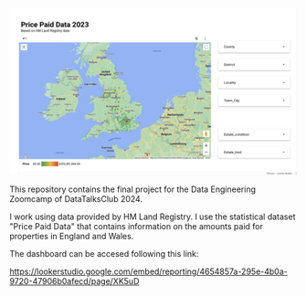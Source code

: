 ![Alt Text](https://github.com/gutfalla/Real-state-prices-UK/blob/main/Untitled.png)




This repository contains the final project for the Data Engineering Zoomcamp of DataTalksClub 2024.

I work using data provided by HM Land Registry. I use the statistical dataset "Price Paid Data" that contains information on the amounts paid for properties in England and Wales.


The dashboard can be accesed following this link:

https://lookerstudio.google.com/embed/reporting/4654857a-295e-4b0a-9720-47906b0afecd/page/XK5uD
